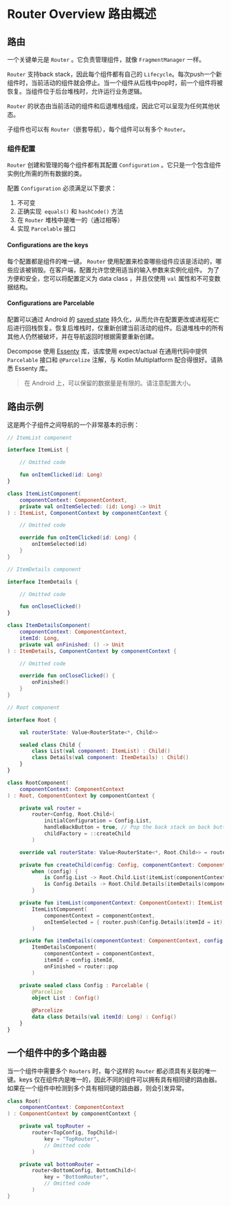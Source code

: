 # Router Overview 路由概述

## 路由

一个关键单元是 `Router` 。它负责管理组件，就像 `FragmentManager` 一样。

`Router` 支持back stack，因此每个组件都有自己的 `Lifecycle`。每次push一个新组件时，当前活动的组件就会停止。当一个组件从后栈中pop时，前一个组件将被恢复。当组件位于后台堆栈时，允许运行业务逻辑。

`Router` 的状态由当前活动的组件和后退堆栈组成，因此它可以呈现为任何其他状态。

子组件也可以有 `Router`（嵌套导航），每个组件可以有多个 `Router`。

### 组件配置

`Router` 创建和管理的每个组件都有其配置 `Configuration` 。它只是一个包含组件实例化所需的所有数据的类。

配置 `Configuration` 必须满足以下要求：

1. 不可变
2. 正确实现` equals()` 和 `hashCode()` 方法
3. 在 `Router` 堆栈中是唯一的（通过相等）
4. 实现 `Parcelable` 接口

#### Configurations are the keys

每个配置都是组件的唯一键。 `Router` 使用配置来检查哪些组件应该是活动的，哪些应该被销毁。在客户端，配置允许您使用适当的输入参数来实例化组件。 为了方便和安全，您可以将配置定义为 data class ，并且仅使用 `val`
属性和不可变数据结构。

#### Configurations are Parcelable

配置可以通过 Android
的 [saved state](https://developer.android.com/guide/components/activities/activity-lifecycle#save-simple,-lightweight-ui-state-using-onsaveinstancestate)
持久化，从而允许在配置更改或进程死亡后进行回栈恢复。恢复后堆栈时，仅重新创建当前活动的组件。后退堆栈中的所有其他人仍然被破坏，并在导航返回时根据需要重新创建。

Decompose 使用 [Essenty](https://github.com/arkivanov/Essenty) 库，该库使用 expect/actual 在通用代码中提供 `Parcelable` 接口和 `@Parcelize`
注解，与 Kotlin Multiplatform 配合得很好。请熟悉 Essenty 库。

> 在 Android 上，可以保留的数据量是有限的。请注意配置大小。

## 路由示例

这是两个子组件之间导航的一个非常基本的示例：

```kotlin
// ItemList component

interface ItemList {

    // Omitted code

    fun onItemClicked(id: Long)
}

class ItemListComponent(
    componentContext: ComponentContext,
    private val onItemSelected: (id: Long) -> Unit
) : ItemList, ComponentContext by componentContext {

    // Omitted code

    override fun onItemClicked(id: Long) {
        onItemSelected(id)
    }
}
```

```kotlin
// ItemDetails component

interface ItemDetails {

    // Omitted code

    fun onCloseClicked()
}

class ItemDetailsComponent(
    componentContext: ComponentContext,
    itemId: Long,
    private val onFinished: () -> Unit
) : ItemDetails, ComponentContext by componentContext {

    // Omitted code

    override fun onCloseClicked() {
        onFinished()
    }
}
```

```kotlin
// Root component

interface Root {

    val routerState: Value<RouterState<*, Child>>

    sealed class Child {
        class List(val component: ItemList) : Child()
        class Details(val component: ItemDetails) : Child()
    }
}

class RootComponent(
    componentContext: ComponentContext
) : Root, ComponentContext by componentContext {

    private val router =
        router<Config, Root.Child>(
            initialConfiguration = Config.List,
            handleBackButton = true, // Pop the back stack on back button press
            childFactory = ::createChild
        )

    override val routerState: Value<RouterState<*, Root.Child>> = router.state

    private fun createChild(config: Config, componentContext: ComponentContext): Root.Child =
        when (config) {
            is Config.List -> Root.Child.List(itemList(componentContext))
            is Config.Details -> Root.Child.Details(itemDetails(componentContext, config))
        }

    private fun itemList(componentContext: ComponentContext): ItemList =
        ItemListComponent(
            componentContext = componentContext,
            onItemSelected = { router.push(Config.Details(itemId = it)) }
        )

    private fun itemDetails(componentContext: ComponentContext, config: Config.Details): ItemDetails =
        ItemDetailsComponent(
            componentContext = componentContext,
            itemId = config.itemId,
            onFinished = router::pop
        )

    private sealed class Config : Parcelable {
        @Parcelize
        object List : Config()

        @Parcelize
        data class Details(val itemId: Long) : Config()
    }
}
```

## 一个组件中的多个路由器

当一个组件中需要多个 `Routers` 时，每个这样的 `Router` 都必须具有关联的唯一键。keys 仅在组件内是唯一的，因此不同的组件可以拥有具有相同键的路由器。 如果在一个组件中检测到多个具有相同键的路由器，则会引发异常。

```kotlin
class Root(
    componentContext: ComponentContext
) : ComponentContext by componentContext {

    private val topRouter =
        router<TopConfig, TopChild>(
            key = "TopRouter",
            // Omitted code
        )

    private val bottomRouter =
        router<BottomConfig, BottomChild>(
            key = "BottomRouter",
            // Omitted code
        )
}
```